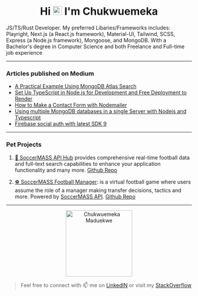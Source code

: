 <h1 align="center">Hi <img src="https://github.com/TheDudeThatCode/TheDudeThatCode/blob/master/Assets/Hi.gif" width="24px"> I'm Chukwuemeka</h1>

JS/TS/Rust Developer. My preferred Libaries/Frameworks includes: Playright, Next.js (a React.js framework), Material-UI, Tailwind, SCSS, Express (a Node.js framework), Mongoose, and MongoDB. With a Bachelor's degree in Computer Science and both Freelance and Full-time job experience<br/>

---

### Articles published on Medium

- [A Practical Example Using MongoDB Atlas Search](https://chukwu3meka.medium.com/a-practical-example-using-mongodb-atlas-search-144ab2d4ed78)
- [Set Up TypeScript in Node.js for Development and Free Deployment to Render](https://chukwu3meka.medium.com/setup-typescript-in-nodejs-for-development-and-free-deployment-to-render-74e804de6691)
- [How to Make a Contact Form with Nodemailer](https://chukwu3meka.medium.com/contact-form-with-nodemailer-3bf217db9df8)
- [Using multiple MongoDB databases in a single Server with Nodejs and Typescript](https://chukwu3meka.medium.com/using-multiple-mongodb-databases-in-a-single-server-with-nodejs-and-typescript-f447e4628a80)
- [Firebase social auth with latest SDK 9](https://chukwu3meka.medium.com/firebase-social-authentication-with-latest-sdk-version-9-75e4eac57563)

---

### Pet Projects

1. [🔄 SoccerMASS API Hub](https://apihub.soccermass.com/) provides comprehensive real-time football data and full-text search capabilities to enhance your application functionality and many more. [Github Repo](https://github.com/SoccerMASS-Inc/SoccerMASS-Web)

2. [⚽ SoccerMASS Football Manager](https://manager.soccermass.com/): is a virtual football game where users assume the role of a manager making transfer decisions, tactics and more. Powered by [SoccerMASS API](https://apihub.soccermass.com/). [Github Repo](https://github.com/SoccerMASS-Inc/SoccerMASS-Web)

---

<p align="center">
 <img height="180px"  src="https://github-readme-stats.vercel.app/api?username=Chukwu3meka&show_icons=true&locale=en&theme=cobalt" alt="Chukwuemeka Maduekwe" />
</p>

> Feel free to connect with 📫 me on [LinkedIN](https://www.linkedin.com/in/chukwu3meka/) or visit my [StackOverflow](https://stackoverflow.com/users/12490386)
